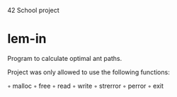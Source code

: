 42 School project

# lem-in
 Program to calculate optimal ant paths.




Project was only allowed to use the following functions:

◦ malloc
◦ free
◦ read
◦ write
◦ strerror
◦ perror
◦ exit

